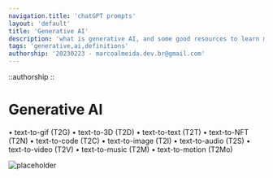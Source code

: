 ```yaml
---
navigation.title: 'chatGPT prompts'
layout: 'default'
title: 'Generative AI'
description: 'what is generative AI, and some good resources to learn more'
tags: 'generative,ai,definitions'
authorship: '20230223 - marcoalmeida.dev.br@gmail.com'
---
```

::authorship
::

# Generative AI

• text-to-gif (T2G)
• text-to-3D (T2D)
• text-to-text (T2T)
• text-to-NFT (T2N)
• text-to-code (T2C)
• text-to-image (T2I)
• text-to-audio (T2S)
• text-to-video (T2V)
• text-to-music (T2M)
• text-to-motion (T2Mo)

![placeholder](/img/FhKXkUYWIAAKGJq.jpg)


